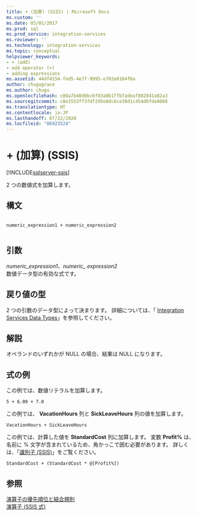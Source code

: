 ```yaml
---
title: + (加算) (SSIS) | Microsoft Docs
ms.custom: ''
ms.date: 03/01/2017
ms.prod: sql
ms.prod_service: integration-services
ms.reviewer: ''
ms.technology: integration-services
ms.topic: conceptual
helpviewer_keywords:
- + (add)
- add operator (+)
- adding expressions
ms.assetid: 44df4154-fed5-4e7f-9995-e703a0164f6a
author: chugugrace
ms.author: chugu
ms.openlocfilehash: c08a7b40d0bc6f83a8b1ffb7adeaf882841a82a3
ms.sourcegitcommit: c8e1553ff3fdf295e8dc6ce30d1c454d6fde8088
ms.translationtype: HT
ms.contentlocale: ja-JP
ms.lasthandoff: 07/22/2020
ms.locfileid: "86923524"
---
```

# <a name="-add-ssis"></a>+ (加算) (SSIS)

[!INCLUDE[sqlserver-ssis](../../includes/applies-to-version/sqlserver-ssis.md)]


  2 つの数値式を加算します。  
  
## <a name="syntax"></a>構文  
  
```  
  
numeric_expression1 + numeric_expression2  
  
```  
  
## <a name="arguments"></a>引数  
 *numeric_expression1、numeric_ expression2*  
 数値データ型の有効な式です。  
  
## <a name="result-types"></a>戻り値の型  
 2 つの引数のデータ型によって決まります。 詳細については、「 [Integration Services Data Types](../../integration-services/data-flow/integration-services-data-types.md)」を参照してください。  
  
## <a name="remarks"></a>解説  
 オペランドのいずれかが NULL の場合、結果は NULL になります。  
  
## <a name="expression-examples"></a>式の例  
 この例では、数値リテラルを加算します。  
  
```  
5 + 6.09 + 7.0  
```  
  
 この例では、 **VacationHours** 列と **SickLeaveHours** 列の値を加算します。  
  
```  
VacationHours + SickLeaveHours  
```  
  
 この例では、計算した値を **StandardCost** 列に加算します。 変数 **Profit%** は、名前に % 文字が含まれているため、角かっこで囲む必要があります。 詳しくは、「[識別子 &#40;SSIS&#41;](../../integration-services/expressions/identifiers-ssis.md)」をご覧ください。  
  
```  
StandardCost + (StandardCost * @[Profit%])  
```  
  
## <a name="see-also"></a>参照  
 [演算子の優先順位と結合規則](../../integration-services/expressions/operator-precedence-and-associativity.md)   
 [演算子 &#40;SSIS 式&#41;](../../integration-services/expressions/operators-ssis-expression.md)  
  
  
